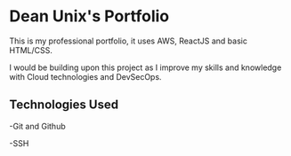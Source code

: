 # Dean Unix's Portfolio

This is my professional portfolio, it uses AWS, ReactJS and basic HTML/CSS.

I would be building upon this project as I improve my skills and knowledge with
Cloud technologies and DevSecOps.

## Technologies Used
-Git and Github

-SSH